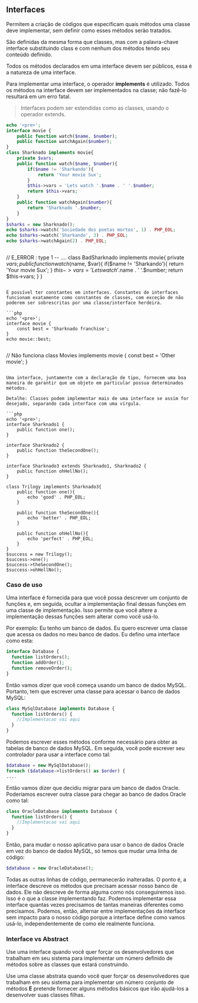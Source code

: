 ## Interfaces

Permitem a criação de códigos que especificam quais métodos uma classe deve implementar, sem definir como esses métodos serão tratados.

São definidas da mesma forma que classes, mas com a palavra-chave interface substituindo class e com nenhum dos métodos tendo seu conteúdo definido.

Todos os métodos declarados em uma interface devem ser públicos, essa é a natureza de uma interface.

Para implementar uma interface, o operador **implements** é utilizado. Todos os métodos na interface devem ser implementados na classe; não fazê-lo resultará em um erro fatal.

>Interfaces podem ser estendidas como as classes, usando o operador extends.

```php
echo '<pre>';
interface movie {
    public function watch($name, $number);
    public function watchAgain($number);
}
class Sharknado implements movie{
    private $vars;
    public function watch($name, $number){
		if($name != 'Sharkando'){
			return 'Your movie Sux';
		}
		$this->vars = 'Lets watch '.$name . ' '.$number;
		return $this->vars;
    }
    public function watchAgain($number){
        return 'Sharknado '.$number;
    }
}
$sharks = new Sharknado();
echo $sharks->watch('Sociedade dos poetas mortos', 1) . PHP_EOL;
echo $sharks->watch('Sharkando', 3) . PHP_EOL;
echo $sharks->watchAgain(2) . PHP_EOL;
```

>```php
// E_ERROR :  type 1 -- ....
class BadSharknado implements movie{
    private $vars;
    public function watch($name, $var){
        if($name != 'Sharkando'){
			return 'Your movie Sux';
		}
		$this->vars = 'Lets watch '.$name . ' '.$number;
		return $this->vars;
    }
}
```

É possível ter constantes em interfaces. Constantes de interfaces funcionam exatamente como constantes de classes, com exceção de não poderem ser sobrescritas por uma classe/interface herdeira.

```php
echo '<pre>';
interface movie {
    const best = 'Sharknado franchise';
}
echo movie::best;
```

>```php
// Não funciona
class Movies implements movie {
    const best = 'Other movie';
}
```

Uma interface, juntamente com a declaração de tipo, fornecem uma boa maneira de garantir que um objeto em particular possua determinados métodos.

Detalhe: Classes podem implementar mais de uma interface se assim for desejado, separando cada interface com uma vírgula.

```php
echo '<pre>';
interface Sharknado1 {
    public function one();
}

interface Sharknado2 {
    public function theSecondOne();
}

interface Sharknado3 extends Sharknado1, Sharknado2 {
    public function ohHellNo();
}

class Trilogy implements Sharknado3{
    public function one(){
		echo 'good' . PHP_EOL;
    }

    public function theSecondOne(){
		echo 'better' . PHP_EOL;
    }

    public function ohHellNo(){
		echo 'perfect' . PHP_EOL;
    }
}
$success = new Trilogy();
$success->one();
$success->theSecondOne();
$success->ohHellNo();
```


### Caso de uso

Uma interface é fornecida para que você possa descrever um conjunto de funções e, em seguida, ocultar a implementação final dessas funções em uma classe de implementação. Isso permite que você altere a implementação dessas funções sem alterar como você usá-lo.

Por exemplo: Eu tenho um banco de dados. Eu quero escrever uma classe que acessa os dados no meu banco de dados. Eu defino uma interface como esta:

```php
interface Database {
  function listOrders();
  function addOrder();
  function removeOrder();
}
```

Então vamos dizer que você começa usando um banco de dados MySQL. Portanto, tem que escrever uma classe para acessar o banco de dados MySQL:

```php
class MySqlDatabase implements Database {
  function listOrders() {
    //Implementacao vai aqui
  }
}
```

Podemos escrever esses métodos conforme necessário para obter as tabelas de banco de dados MySQL. Em seguida, você pode escrever seu controlador para usar a interface como tal:

```php
$database = new MySqlDatabase();
foreach ($database->listOrders() as $order) {
....
```

Então vamos dizer que decidiu migrar para um banco de dados Oracle. Poderíamos escrever outra classe para chegar ao banco de dados Oracle como tal:

```php
class OracleDatabase implements Database {
  function listOrders() {
    //Implementacao vai aqui
  }
}
```

Então, para mudar o nosso aplicativo para usar o banco de dados Oracle em vez do banco de dados MySQL, só temos que mudar uma linha de código:

```php
$database = new OracleDatabase();
```

Todas as outras linhas de código, permanecerão inalteradas. O ponto é, a interface descreve os métodos que precisam acessar nosso banco de dados. Ele não descreve de forma alguma como nós conseguiremos isso. Isso é o que a classe implementando faz. Podemos implementar essa interface quantas vezes precisamos de tantas maneiras diferentes como precisamos. Podemos, então, alternar entre implementações da interface sem impacto para o nosso código porque a interface define como vamos usá-lo, independentemente de como ele realmente funciona.

### Interface vs Abstract

Use uma interface quando você quer forçar os desenvolvedores que trabalham em seu sistema para implementar um número definido de métodos sobre as classes que estará construindo.

Use uma classe abstrata quando você quer forçar os desenvolvedores que trabalham em seu sistema para implementar um número conjunto de métodos **E** pretende fornecer alguns métodos básicos que irão ajudá-los a desenvolver suas classes filhas.
